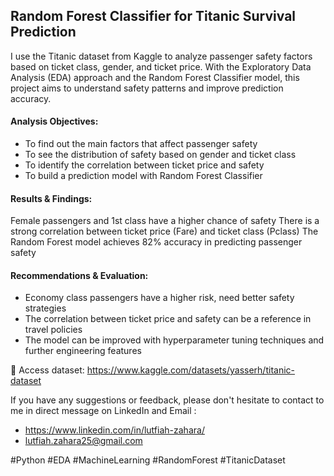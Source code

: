## Random Forest Classifier for Titanic Survival Prediction

I use the Titanic dataset from Kaggle to analyze passenger safety factors based on ticket class, gender, and ticket price. With the Exploratory Data Analysis (EDA) approach and the Random Forest Classifier model, this project aims to understand safety patterns and improve prediction accuracy.

#### Analysis Objectives:
- To find out the main factors that affect passenger safety
- To see the distribution of safety based on gender and ticket class
- To identify the correlation between ticket price and safety
- To build a prediction model with Random Forest Classifier

#### Results & Findings:

Female passengers and 1st class have a higher chance of safety
There is a strong correlation between ticket price (Fare) and ticket class (Pclass)
The Random Forest model achieves 82% accuracy in predicting passenger safety

#### Recommendations & Evaluation:
- Economy class passengers have a higher risk, need better safety strategies
- The correlation between ticket price and safety can be a reference in travel policies
- The model can be improved with hyperparameter tuning techniques and further engineering features

📂 Access dataset: https://www.kaggle.com/datasets/yasserh/titanic-dataset

If you have any suggestions or feedback, please don't hesitate to contact to me in direct message on LinkedIn and Email :
- https://www.linkedin.com/in/lutfiah-zahara/
- lutfiah.zahara25@gmail.com

#Python #EDA #MachineLearning #RandomForest #TitanicDataset
